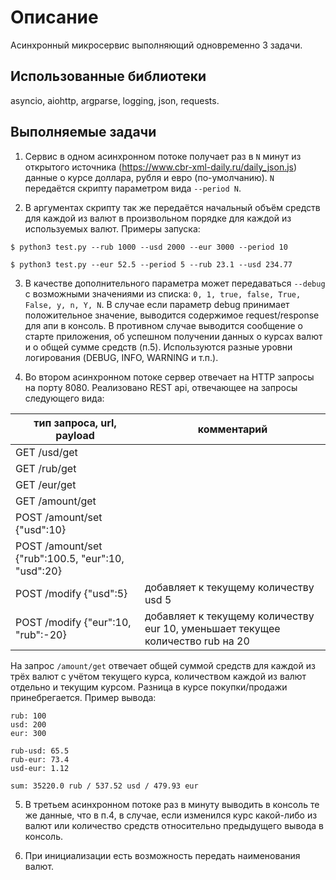 # Описание

Асинхронный микросервис выполняющий одновременно 3 задачи.

## Использованные библиотеки
asyncio, aiohttp, argparse, logging, json, requests.

## Выполняемые задачи

1. Сервис в одном асинхронном потоке получает раз в `N` минут из открытого источника (https://www.cbr-xml-daily.ru/daily_json.js) данные о курсе доллара, рубля и евро (по-умолчанию). `N` передаётся скрипту параметром вида `--period N`.

2. В аргументах скрипту так же передаётся начальный объём средств для каждой из валют в произвольном порядке для каждой из используемых валют.
Примеры запуска:

`$ python3 test.py --rub 1000 --usd 2000 --eur 3000 --period 10`

`$ python3 test.py --eur 52.5 --period 5 --rub 23.1 --usd 234.77`

3. В качестве дополнительного параметра может передаваться `--debug` с возможными значениями из списка: `0, 1, true, false, True, False, y, n, Y, N`.
В случае если параметр debug принимает положительное значение, выводится содержимое request/response для апи в консоль. В противном случае выводится сообщение о старте приложения, об успешном получении данных о курсах валют и о общей сумме средств (п.5). Используются разные уровни логирования (DEBUG, INFO, WARNING и т.п.).

4. Во втором асинхронном потоке сервер отвечает на HTTP запросы на порту 8080. Реализовано REST api, отвечающее на запросы следующего вида:

| тип запроса, url, payload | комментарий |
| ------------ | ------------ |
| GET /usd/get |
| GET /rub/get |
| GET /eur/get |
| GET /amount/get |
| POST /amount/set {"usd":10} |
| POST /amount/set {"rub":100.5, "eur":10, "usd":20} |
| POST /modify {"usd":5} | добавляет к текущему количеству usd 5 |
| POST /modify {"eur":10, "rub":-20} | добавляет к текущему количеству eur 10, уменьшает текущее количество rub на 20 |

На запрос `/amount/get` отвечает общей суммой средств для каждой из трёх валют с учётом текущего курса, количеством каждой из валют отдельно и текущим курсом. Разница в курсе покупки/продажи принебрегается.
Пример вывода:
```
rub: 100
usd: 200
eur: 300

rub-usd: 65.5
rub-eur: 73.4
usd-eur: 1.12

sum: 35220.0 rub / 537.52 usd / 479.93 eur
```

5. В третьем асинхронном потоке раз в минуту выводить в консоль те же данные, что в п.4, в случае, если изменился курс какой-либо из валют или количество средств относительно предыдущего вывода в консоль.

6. При инициализации есть возможность передать наименования валют.

